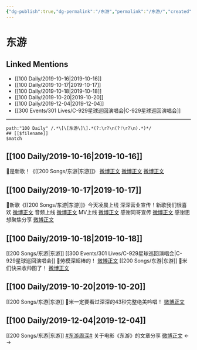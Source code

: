 ```yaml
---
{"dg-publish":true,"dg-permalink":"/东游","permalink":"/东游/","created":"2023-03-29T18:54:42.000+08:00","updated":"2023-04-10T15:30:41.000+08:00"}
---
```


# 东游

## Linked Mentions
- [[100 Daily/2019-10-16\|2019-10-16]]
- [[100 Daily/2019-10-17\|2019-10-17]]
- [[100 Daily/2019-10-18\|2019-10-18]]
- [[100 Daily/2019-10-20\|2019-10-20]]
- [[100 Daily/2019-12-04\|2019-12-04]]
- [[300 Events/301 Lives/C-929星球巡回演唱会\|C-929星球巡回演唱会]]


---

```expander
path:"100 Daily" /.*\[\[东游\]\].*(?:\r?\n(?!\r?\n).*)*/
## [[$filename]]
$match
```
## [[100 Daily/2019-10-16\|2019-10-16]]
🎈是新歌！《[[200 Songs/东游\|东游]]》
[微博正文](https://m.weibo.cn/6466290670/4427995458109833)
[微博正文](https://m.weibo.cn/6466290670/4428029147143706)
[微博正文](https://m.weibo.cn/6466290670/4428096004351418)
## [[100 Daily/2019-10-17\|2019-10-17]]
🌿新歌《[[200 Songs/东游\|东游]]》今天凌晨上线
深深营业宣传！新歌我们很喜欢
[微博正文](https://m.weibo.cn/6466290670/4428478193317615)
音频上线 [微博正文](https://m.weibo.cn/6466290670/4428199091735963)
MV上线 [微博正文](https://m.weibo.cn/6466290670/4428396026856914)
感谢同哥宣传 [微博正文](https://m.weibo.cn/6466290670/4428479741232980)
感谢思想聚焦分享 [微博正文](https://m.weibo.cn/6466290670/4428485340559542)
## [[100 Daily/2019-10-18\|2019-10-18]]
[[200 Songs/东游\|东游]] [[300 Events/301 Lives/C-929星球巡回演唱会\|C-929星球巡回演唱会]]
🌿劳模深超棒的！
[微博正文](https://m.weibo.cn/6466290670/4428763506460216)
[[200 Songs/东游\|东游]]
🌿米们快来收帅图了！
[微博正文](https://m.weibo.cn/6466290670/4428870352154650)

## [[100 Daily/2019-10-20\|2019-10-20]]
[[200 Songs/东游\|东游]]
💫米一定要看过深深的43秒完整绝美吟唱！
[微博正文](https://m.weibo.cn/6466290670/4429392354573847)
## [[100 Daily/2019-12-04\|2019-12-04]]
[[200 Songs/东游\|东游]]
[#东游周深#](https://s.weibo.com/weibo?q=%23%E4%B8%9C%E6%B8%B8%E5%91%A8%E6%B7%B1%23)
关于电影《东游》的文章分享 [微博正文](https://weibo.com/6466290670/IjclTxRYe)
<-->